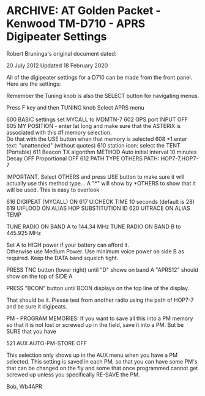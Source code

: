 # ARCHIVE: AT Golden Packet - Kenwood TM-D710 - APRS Digipeater Settings

Robert Bruninga's original document dated:

20 July 2012
Updated 18 February 2020

All of the digipeater settings for a D710 can be made from the front panel.  Here are the settings:

Remember the Tuning knob is also the SELECT button for navigating menus.

Press F key and then TUNING knob
Select APRS menu

600 BASIC settings set MYCALL to MDMTN-7
602 GPS port INPUT OFF
605 MY POSITION - enter lat long and make sure that the ASTERIX is associated with this #1 memory selection.   
Do that with the USE button when that memory is selected
608 *1 enter text:  "unattended" (without quotes)
610 station icon: select the TENT (Portable)
611 Beacon TX algorithm
    METHOD  Auto
    initial interval 10 minutes
    Decay OFF
    Proportional OFF
612 PATH
    TYPE OTHERS
    PATH: HOP7-7,HOP7-7

IMPORTANT. Select OTHERS and press USE button to make sure it will actually use this method type...  A "*" will show by *OTHERS to show that it will be used.  This is easy to overlook

616 DIGIPEAT (MYCALL) ON
617 UICHECK TIME 10 seconds (default is 28)
619 UIFLOOD ON
    ALIAS HOP
    SUBSTITUTION ID
620 UITRACE ON
    ALIAS TEMP

TUNE RADIO ON BAND A to 144.34 MHz
TUNE RADIO ON BAND B to 445.925 MHz

Set A to HIGH power if your battery can afford it.  
Otherwise use Medium Power.  Use minimum voice power on side B as required.  Keep the DATA band squelch tight.

PRESS TNC button (lower right) until "D" shows on band A "APRS12" should show on the top of SIDE A

PRESS "BCON" button until BCON displays on the top line of the display.

That should be it.  Please test from another radio using the path of HOP7-7 and be sure it digipeats.

PM - PROGRAM MEMORIES:  If you want to save all this into a PM memory so that it is not lost or screwed up in the field, save it into a PM.  But be SURE that you  have 

521 AUX AUTO-PM-STORE OFF

This selection only shows up in the AUX menu when you have a PM selected.  This setting is saved in each PM, so that you can have some PM's that can be changed on the fly and some that once programmed cannot get screwed up unless you specifically RE-SAVE the PM.

Bob, Wb4APR